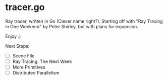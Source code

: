 # tracer.go
Ray tracer, written in Go (Clever name right?). Starting off with "Ray Tracing in One Weekend" by Peter Shirley, but with plans for expansion.

Enjoy :)

Next Steps:
- [ ] Scene File
- [ ] Ray Tracing: The Next Week
- [ ] More Primitives
- [ ] Distributed Parallelism